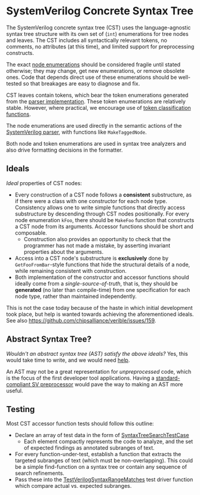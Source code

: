 # SystemVerilog Concrete Syntax Tree

<!--*
freshness: { owner: 'hzeller' reviewed: '2020-10-04' }
*-->

The SystemVerilog concrete syntax tree (CST) uses the language-agnostic syntax
tree structure with its own set of (`int`) enumerations for tree nodes and
leaves. The CST includes all syntactically relevant tokens, no comments, no
attributes (at this time), and limited support for preprocessing constructs.

The exact [node enumerations](verilog_nonterminals.h) should be considered
fragile until stated otherwise; they may change, get new enumerations, or remove
obsolete ones. Code that depends direct use of these enumerations should be
well-tested so that breakages are easy to diagnose and fix.

CST leaves contain tokens, which bear the token enumerations generated from the
[parser implementation](../parser/verilog.y). These token enumerations are
relatively stable. However, where practical, we encourage use of
[token classification functions](../parser/verilog_token_classifications.h).

The node enumerations are used directly in the semantic actions of the
[SystemVerilog parser](../parser/verilog.y), with functions like
`MakeTaggedNode`.

Both node and token enumerations are used in syntax tree analyzers and also
drive formatting decisions in the formatter.

## Ideals

_Ideal_ properties of CST nodes:

*   Every construction of a CST node follows a **consistent** substructure, as
    if there were a class with one constructor for each node type. Consistency
    allows one to write simple functions that directly access substructure by
    descending through CST nodes positionally. For every node enumeration
    `kFoo`, there should be `MakeFoo` function that constructs a CST node from
    its arguments. Accessor functions should be short and composable.
    *   Construction also provides an opportunity to check that the programmer
        has not made a mistake, by asserting invariant properties about the
        arguments.
*   Access into a CST node's substructure is **exclusively** done by
    `GetFooFromBar`-style functions that hide the structural details of a node,
    while remaining consistent with construction.
*   Both implementation of the constructor and accessor functions should ideally
    come from a _single-source-of-truth_, that is, they should be **generated**
    (no later than compile-time) from one specification for each node type,
    rather than maintained independently.

This is not the case today because of the haste in which initial development
took place, but help is wanted towards achieving the aforementioned ideals. See
also https://github.com/chipsalliance/verible/issues/159.

## Abstract Syntax Tree?

_Wouldn't an abstract syntax tree (AST) satisfy the above ideals?_ Yes, this
would take time to write, and we would need
[help](https://github.com/chipsalliance/verible/issues/184).

An AST may not be a great representation for _unpreprocessed_ code, which is the
focus of the first developer tool applications. Having a
[standard-compliant SV preprocessor](https://github.com/chipsalliance/verible/issues/183)
would pave the way to making an AST more useful.

## Testing

Most CST accessor function tests should follow this outline:

*   Declare an array of test data in the form of
    [SyntaxTreeSearchTestCase](https://cs.opensource.google/verible/verible/+/master:verible/common/analysis/syntax-tree-search-test-utils.h)
    *   Each element compactly represents the code to analyze, and the set of
        expected findings as annotated subranges of text.
*   For every function-under-test, establish a function that extracts the
    targeted subranges of text (which must be non-overlapping). This could be a
    simple find-function on a syntax tree or contain any sequence of search
    refinements.
*   Pass these into the
    [TestVerilogSyntaxRangeMatches](https://cs.opensource.google/verible/verible/+/master:verible/verilog/CST/match-test-utils.h)
    test driver function which compare actual vs. expected subranges.
